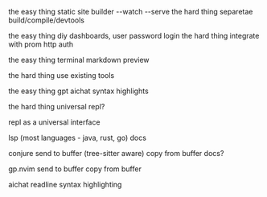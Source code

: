 the easy thing
    static site builder
        --watch
        --serve
the hard thing
    separetae build/compile/devtools



the easy thing
    diy dashboards, user password login
the hard thing
    integrate with prom
    http auth



the easy thing
    terminal markdown preview

the hard thing
    use existing tools



the easy thing
    gpt aichat
        syntax highlights

the hard thing
    universal repl?




repl as a universal interface

lsp (most languages - java, rust, go)
    docs

conjure
    send to buffer (tree-sitter aware)
    copy from buffer
    docs?

gp.nvim
    send to buffer
    copy from buffer

aichat
    readline
    syntax highlighting



